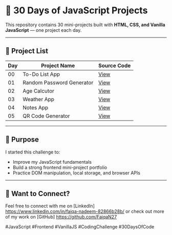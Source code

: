 # 🚀 30 Days of JavaScript Projects

This repository contains 30 mini-projects built with **HTML, CSS, and Vanilla JavaScript** — one project each day.

---

## 📅 Project List

| Day | Project Name              | Source Code                                |
| --- | ------------------------- | ------------------------------------------ |
| 00  | To-Do List App            | [View](Project_00_TodoList/)               |
| 01  | Random Password Generator | [View](Project_01_GenerateRandomPassword/) |
| 02  | Age Calcutor              | [View](Project_02_AgeCalculator)           |
| 03  | Weather App               | [View](Project_03_WeatherApp)              |
| 04  | Notes App                 | [View](Project_04_NotesApp)                |
| 05  | QR Code Generator         | [View](Project_05_QRcodeGenerator)         |

---

## 🧠 Purpose

I started this challenge to:

- Improve my JavaScript fundamentals
- Build a strong frontend mini-project portfolio
- Practice DOM manipulation, local storage, and browser APIs

---

## 💬 Want to Connect?

Feel free to connect with me on [LinkedIn] https://www.linkedin.com/in/faiqa-nadeem-82866b28b/ or check out more of my work on [GitHub] https://github.com/FaiqaN27

#JavaScript #Frontend #VanillaJS #CodingChallenge #30DaysOfCode
